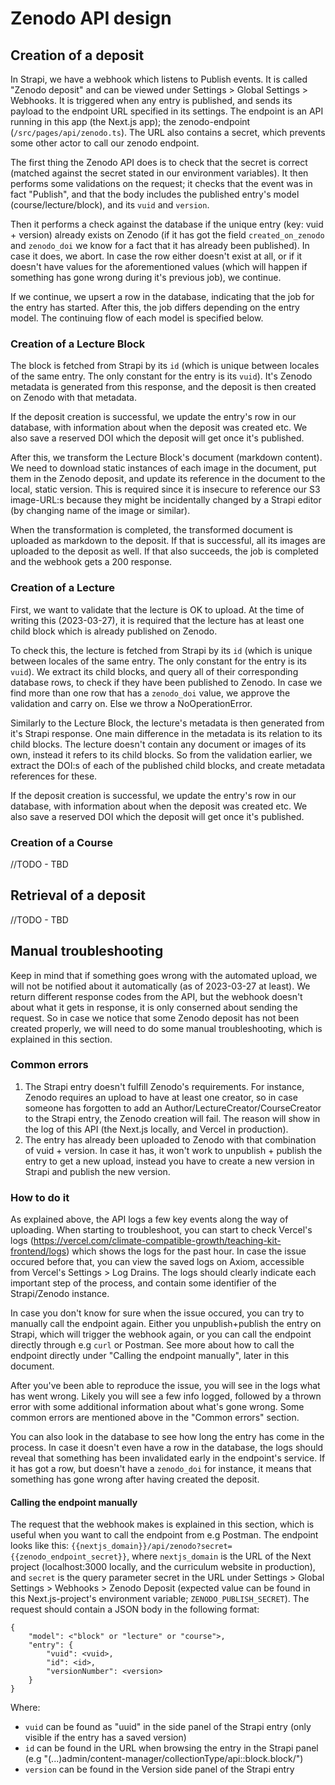 # Zenodo API design

## Creation of a deposit

In Strapi, we have a webhook which listens to Publish events. It is called "Zenodo deposit" and can be viewed under Settings > Global Settings > Webhooks. It is triggered when any entry is published, and sends its payload to the endpoint URL specified in its settings. The endpoint is an API running in this app (the Next.js app); the zenodo-endpoint (`/src/pages/api/zenodo.ts`). The URL also contains a secret, which prevents some other actor to call our zenodo endpoint.

The first thing the Zenodo API does is to check that the secret is correct (matched against the secret stated in our environment variables). It then performs some validations on the request; it checks that the event was in fact "Publish", and that the body includes the published entry's model (course/lecture/block), and its `vuid` and `version`.

Then it performs a check against the database if the unique entry (key: vuid + version) already exists on Zenodo (if it has got the field `created_on_zenodo` and `zenodo_doi` we know for a fact that it has already been published). In case it does, we abort. In case the row either doesn't exist at all, or if it doesn't have values for the aforementioned values (which will happen if something has gone wrong during it's previous job), we continue.

If we continue, we upsert a row in the database, indicating that the job for the entry has started. After this, the job differs depending on the entry model. The continuing flow of each model is specified below.

### Creation of a Lecture Block

The block is fetched from Strapi by its `id` (which is unique between locales of the same entry. The only constant for the entry is its `vuid`). It's Zenodo metadata is generated from this response, and the deposit is then created on Zenodo with that metadata.

If the deposit creation is successful, we update the entry's row in our database, with information about when the deposit was created etc. We also save a reserved DOI which the deposit will get once it's published.

After this, we transform the Lecture Block's document (markdown content). We need to download static instances of each image in the document, put them in the Zenodo deposit, and update its reference in the document to the local, static version. This is required since it is insecure to reference our S3 image-URL:s because they might be incidentally changed by a Strapi editor (by changing name of the image or similar).

When the transformation is completed, the transformed document is uploaded as markdown to the deposit. If that is successful, all its images are uploaded to the deposit as well. If that also succeeds, the job is completed and the webhook gets a 200 response.

### Creation of a Lecture

First, we want to validate that the lecture is OK to upload. At the time of writing this (2023-03-27), it is required that the lecture has at least one child block which is already published on Zenodo.

To check this, the lecture is fetched from Strapi by its `id` (which is unique between locales of the same entry. The only constant for the entry is its `vuid`). We extract its child blocks, and query all of their corresponding database rows, to check if they have been published to Zenodo. In case we find more than one row that has a `zenodo_doi` value, we approve the validation and carry on. Else we throw a NoOperationError.

Similarly to the Lecture Block, the lecture's metadata is then generated from it's Strapi response. One main difference in the metadata is its relation to its child blocks. The lecture doesn't contain any document or images of its own, instead it refers to its child blocks. So from the validation earlier, we extract the DOI:s of each of the published child blocks, and create metadata references for these.

If the deposit creation is successful, we update the entry's row in our database, with information about when the deposit was created etc. We also save a reserved DOI which the deposit will get once it's published.

### Creation of a Course

//TODO - TBD

## Retrieval of a deposit

//TODO - TBD

## Manual troubleshooting

Keep in mind that if something goes wrong with the automated upload, we will not be notified about it automatically (as of 2023-03-27 at least). We return different response codes from the API, but the webhook doesn't about what it gets in response, it is only conserned about sending the request. So in case we notice that some Zenodo deposit has not been created properly, we will need to do some manual troubleshooting, which is explained in this section.

### Common errors

1. The Strapi entry doesn't fulfill Zenodo's requirements. For instance, Zenodo requires an upload to have at least one creator, so in case someone has forgotten to add an Author/LectureCreator/CourseCreator to the Strapi entry, the Zenodo creation will fail. The reason will show in the log of this API (the Next.js locally, and Vercel in production).
2. The entry has already been uploaded to Zenodo with that combination of vuid + version. In case it has, it won't work to unpublish + publish the entry to get a new upload, instead you have to create a new version in Strapi and publish the new version.

### How to do it

As explained above, the API logs a few key events along the way of uploading. When starting to troubleshoot, you can start to check Vercel's logs (https://vercel.com/climate-compatible-growth/teaching-kit-frontend/logs) which shows the logs for the past hour. In case the issue occured before that, you can view the saved logs on Axiom, accessible from Vercel's Settings > Log Drains. The logs should clearly indicate each important step of the process, and contain some identifier of the Strapi/Zenodo instance.

In case you don't know for sure when the issue occured, you can try to manually call the endpoint again. Either you unpublish+publish the entry on Strapi, which will trigger the webhook again, or you can call the endpoint directly through e.g `curl` or Postman. See more about how to call the endpoint directly under "Calling the endpoint manually", later in this document.

After you've been able to reproduce the issue, you will see in the logs what has went wrong. Likely you will see a few info logged, followed by a thrown error with some additional information about what's gone wrong. Some common errors are mentioned above in the "Common errors" section.

You can also look in the database to see how long the entry has come in the process. In case it doesn't even have a row in the database, the logs should reveal that something has been invalidated early in the endpoint's service. If it has got a row, but doesn't have a `zenodo_doi` for instance, it means that something has gone wrong after having created the deposit.

#### Calling the endpoint manually

The request that the webhook makes is explained in this section, which is useful when you want to call the endpoint from e.g Postman. The endpoint looks like this: `{{nextjs_domain}}/api/zenodo?secret={{zenodo_endpoint_secret}}`, where `nextjs_domain` is the URL of the Next project (localhost:3000 locally, and the curriculum website in production), and `secret` is the query parameter secret in the URL under Settings > Global Settings > Webhooks > Zenodo Deposit (expected value can be found in this Next.js-project's environment variable; `ZENODO_PUBLISH_SECRET`).
The request should contain a JSON body in the following format:

```
{
    "model": <"block" or "lecture" or "course">,
    "entry": {
        "vuid": <vuid>,
        "id": <id>,
        "versionNumber": <version>
    }
}
```

Where:

- `vuid` can be found as "uuid" in the side panel of the Strapi entry (only visible if the entry has a saved version)
- `id` can be found in the URL when browsing the entry in the Strapi panel (e.g "(...)admin/content-manager/collectionType/api::block.block/<id>")
- `version` can be found in the Version side panel of the Strapi entry
